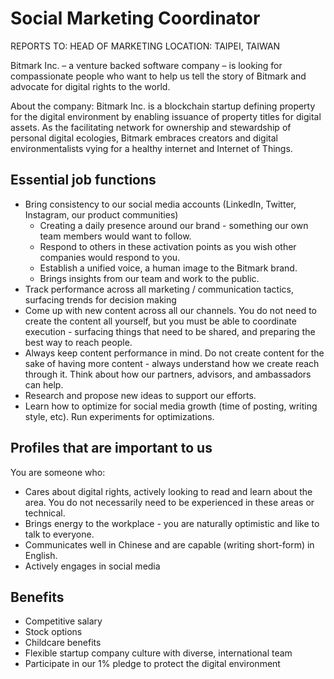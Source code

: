 # Social Marketing Coordinator

REPORTS TO: HEAD OF MARKETING
LOCATION: TAIPEI, TAIWAN

Bitmark Inc. – a venture backed software company – is looking for compassionate people who want to help us tell the story of Bitmark and advocate for digital rights to the world.

About the company: Bitmark Inc. is a blockchain startup defining property for the digital environment by enabling issuance of property titles for digital assets. As the facilitating network for ownership and stewardship of personal digital ecologies, Bitmark embraces creators and digital environmentalists vying for a healthy internet and Internet of Things.


## Essential job functions

+ Bring consistency to our social media accounts (LinkedIn, Twitter, Instagram, our product communities)
  - Creating a daily presence around our brand - something our own team members would want to follow.
  - Respond to others in these activation points as you wish other companies would respond to you.
  - Establish a unified voice, a human image to the Bitmark brand.
  - Brings insights from our team and work to the public.
+ Track performance across all marketing / communication tactics, surfacing trends for decision making
+ Come up with new content across all our channels. You do not need to create the content all yourself, but you must be able to coordinate execution - surfacing things that need to be shared, and preparing the best way to reach people.
+ Always keep content performance in mind. Do not create content for the sake of having more content - always understand how we create reach through it. Think about how our partners, advisors, and ambassadors can help.
+ Research and propose new ideas to support our efforts.
+ Learn how to optimize for social media growth (time of posting, writing style, etc). Run experiments for optimizations.

## Profiles that are important to us

You are someone who:
+ Cares about digital rights, actively looking to read and learn about the area. You do not necessarily need to be experienced in these areas or technical.
+ Brings energy to the workplace - you are naturally optimistic and like to talk to everyone.
+ Communicates well in Chinese and are capable (writing short-form) in English.
+ Actively engages in social media

## Benefits

+ Competitive salary
+ Stock options
+ Childcare benefits
+ Flexible startup company culture with diverse, international team
+ Participate in our 1% pledge to protect the digital environment
